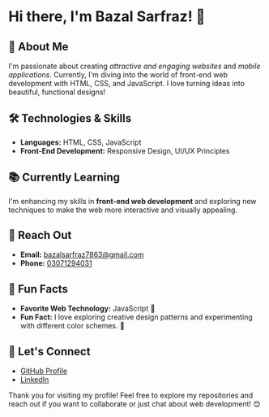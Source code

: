 # Hi there, I'm Bazal Sarfraz! 👋

## 🌟 About Me
I'm passionate about creating *attractive and engaging websites* and *mobile applications*. Currently, I'm diving into the world of front-end web development with HTML, CSS, and JavaScript. I love turning ideas into beautiful, functional designs!

## 🛠️ Technologies & Skills
- **Languages:** HTML, CSS, JavaScript
- **Front-End Development:** Responsive Design, UI/UX Principles

## 📚 Currently Learning
I'm enhancing my skills in **front-end web development** and exploring new techniques to make the web more interactive and visually appealing.

## 💬 Reach Out
- **Email:** [bazalsarfraz7863@gmail.com](mailto:bazalsarfraz7863@gmail.com)
- **Phone:** [03071294031](tel:03071294031)

## 🌈 Fun Facts
- **Favorite Web Technology:** JavaScript 🧩
- **Fun Fact:** I love exploring creative design patterns and experimenting with different color schemes. 🎨

## 🚀 Let's Connect
- [GitHub Profile](https://github.com/your-github-bazalsarfraz786)
- [LinkedIn]([your-linkedin-profile](https://www.linkedin.com/in/bazal-sarfraz/?utm_source=share&utm_campaign=share_via&utm_content=profile&utm_medium=android_app))


Thank you for visiting my profile! Feel free to explore my repositories and reach out if you want to collaborate or just chat about web development! 😊

